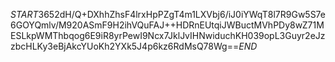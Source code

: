 $START$3652dH/Q+DXhhZhsF4lrxHpPZgT4m1LXVbj6/iJ0iYWqT8l7R9Gw5S7e6GOYQmlv/M920ASmF9H2ihVQuFAJ++HDRnEUtqiJWBuctMVhPDy8wZ71MESLkpWMThbqog6E9iR8yrPewI9Ncx7JklJvIHNwiduchKH039opL3Guyr2eJzzbcHLKy3eBjAkcYUoKh2YXk5J4p6kz6RdMsQ78Wg==$END$